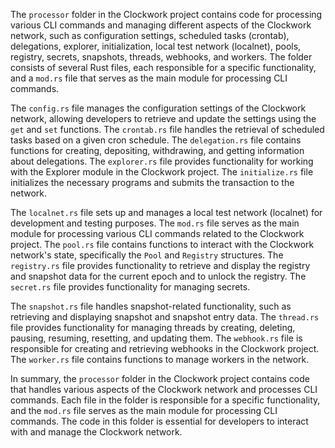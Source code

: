 The `processor` folder in the Clockwork project contains code for processing various CLI commands and managing different aspects of the Clockwork network, such as configuration settings, scheduled tasks (crontab), delegations, explorer, initialization, local test network (localnet), pools, registry, secrets, snapshots, threads, webhooks, and workers. The folder consists of several Rust files, each responsible for a specific functionality, and a `mod.rs` file that serves as the main module for processing CLI commands.

The `config.rs` file manages the configuration settings of the Clockwork network, allowing developers to retrieve and update the settings using the `get` and `set` functions. The `crontab.rs` file handles the retrieval of scheduled tasks based on a given cron schedule. The `delegation.rs` file contains functions for creating, depositing, withdrawing, and getting information about delegations. The `explorer.rs` file provides functionality for working with the Explorer module in the Clockwork project. The `initialize.rs` file initializes the necessary programs and submits the transaction to the network.

The `localnet.rs` file sets up and manages a local test network (localnet) for development and testing purposes. The `mod.rs` file serves as the main module for processing various CLI commands related to the Clockwork project. The `pool.rs` file contains functions to interact with the Clockwork network's state, specifically the `Pool` and `Registry` structures. The `registry.rs` file provides functionality to retrieve and display the registry and snapshot data for the current epoch and to unlock the registry. The `secret.rs` file provides functionality for managing secrets.

The `snapshot.rs` file handles snapshot-related functionality, such as retrieving and displaying snapshot and snapshot entry data. The `thread.rs` file provides functionality for managing threads by creating, deleting, pausing, resuming, resetting, and updating them. The `webhook.rs` file is responsible for creating and retrieving webhooks in the Clockwork project. The `worker.rs` file contains functions to manage workers in the network.

In summary, the `processor` folder in the Clockwork project contains code that handles various aspects of the Clockwork network and processes CLI commands. Each file in the folder is responsible for a specific functionality, and the `mod.rs` file serves as the main module for processing CLI commands. The code in this folder is essential for developers to interact with and manage the Clockwork network.

